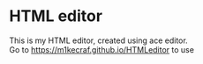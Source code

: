 # HTML editor
This is my HTML editor, created using ace editor.
<br>Go to <a href="https://m1kecraf.github.io/HTMLeditor">https://m1kecraf.github.io/HTMLeditor</a> to use
